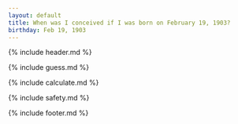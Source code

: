 ```yaml
---
layout: default
title: When was I conceived if I was born on February 19, 1903?
birthday: Feb 19, 1903
---
```


{% include header.md %}

{% include guess.md %}

{% include calculate.md %}

{% include safety.md %}

{% include footer.md %}



